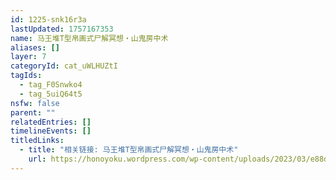 ```yaml
---
id: 1225-snk16r3a
lastUpdated: 1757167353
name: 马王堆T型帛画式尸解冥想・山鬼房中术
aliases: []
layer: 7
categoryId: cat_uWLHUZtI
tagIds:
  - tag_F0Snwko4
  - tag_5uiQ64t5
nsfw: false
parent: ""
relatedEntries: []
timelineEvents: []
titledLinks:
  - title: "相关链接: 马王堆T型帛画式尸解冥想・山鬼房中术"
    url: https://honoyoku.wordpress.com/wp-content/uploads/2023/03/e88d86e6a59ae9ad94e6b395.pdf
---
```


